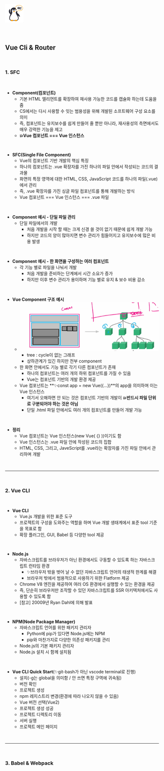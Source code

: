 ## ![펭귄](vue.assets/펭귄.png)

<br>

## Vue Cli & Router

<br>

### 1. SFC

<br>

* **Component(컴포넌트)**
  * 기본 HTML 엘리먼트를 확장하여 재사용 가능한 코드를 캡슐화 하는데 도움을 줌
  * CS에서는 다시 사용할 수 잇는 범용성을 위해 개발된 소프트웨어 구성 요소를 의미
  * 즉, 컴포넌트는 유지보수를 쉽게 만들어 줄 뿐만 아니라, 재사용성의 측면에서도 매우 강력한 기능을 제고
  * **💥Vue 컴포넌트 === Vue 인스턴스**

<br>

* **SFC(Single File Component)**
  * Vue의 컴포넌트 기반 개발의 핵심 특징
  * 하나의 컴포넌트는 .vue 확장자를 가진 하나의 파일 안에서 작성되는 코드의 결과물
  * 화면의 특정 영역에 대한 HTML, CSS, JavaScript 코드를 하나의 파일(.vue)에서 관리
  * 즉, .vue 확장자를 가진 싱글 파일 컴포넌트를 통해 개발하는 방식
  * Vue 컴포넌트 === Vue 인스턴스 === .vue 파일

<br>

* **Component 예시 - 단일 파일 관리**
  * 단일 파일에서의 개발
    * 처음 개발을 시작 할 때는 크게 신경 쓸 것이 없기 때문에 쉽게 개발 가능
    * 하지만 코드의 양이 많아지면 변수 관리가 힘들어지고 유지보수에 많은 비용 발생

<br>

* **Component 예시 - 한 화면을 구성하는 여러 컴포넌트**
  * 각 기능 별로 파일을 나눠서 개발
    * 처음 개발을 준비하는 단계에서 시간 소요가 증가
    * 하지만 이후 변수 관리가 용이하며 기능 별로 유지 & 보수 비용 감소

<br>

* **Vue Component 구조 예시**
  * ![image-20220514103653006](vue_cli_vue_router.assets/image-20220514103653006.png)
    * tree : cycle이 없는 그래프
    * 상하관계가 있긴 하지만 전부 component
  * 한 화면 안에서도 기능 별로 각기 다른 컴포넌트가 존재
    * 하나의 컴포넌트는 여러 개의 하위 컴포넌트를 가질 수 있음
    * Vue는 컴포넌트 기반의 개발 환경 제공
  * Vue 컴포넌트는 **✨const app = new Vue({...})**의 app을 의미하며 이는 Vue 인스턴스
    * 여기서 오해하면 안 되는 것은 컴포넌트 기반의 개발이 **💥반드시 파일 단위로 구분되어야 하는 것은 아님**
    * 단일 .html 파일 안에서도 여러 개의 컴포넌트를 만들어 개발 가능

<br>

* **정리**
  * Vue 컴포넌트는 Vue 인스턴스(new Vue( {} ))이기도 함
  * Vue 인스턴스는 .vue 파일 안에 작성된 코드의 집합
  * HTML, CSS, 그리고, JaveScript를 .vue라는 확장자를 가진 파일 안에서 관리하며 개발

<br>

---

<br>

### 2. Vue CLI

<br>

* **Vue CLI**
  * Vue.js 개발을 위한 표준 도구
  * 프로젝트의 구성을 도와주는 역할을 하며 Vue 개발 생태계에서 표준 tool 기준을 목표로 함
  * 확장 플러그인, GUI, Babel 등 다양한 tool 제공

<br>

* **Node.js**
  * 자바스크립트를 브라우저가 아닌 환경에서도 구동할 수 있도록 하는 자바스크립트 런타임 환경
    * ✨브라우저 밖을 벗어 날 수 없던 자바스크립트 언어의 태생적 한계를 해결
    * 브라우저 밖에서 범용적으로 사용하기 위한 Flatform 제공
  * Chrome V8 엔진을 제공하여 여러 OS 환경에서 실행할 수 있는 환경을 제공
  * 즉, 단순히 브라우저만 조작할 수 있던 자바스크립트를 SSR 아키텍처에서도 사용할 수 있도록 함
  * [참고] 20009년 Ryan Dahl에 의해 발표

<br>

* **NPM(Node Package Manager)**
  * 자바스크립트 언어를 위한 패키지 관리자
    * Python에 pip가 있다면 Node.js에는 NPM
    * pip와 마찬가지로 다양한 의존성 패키지를 관리
  * Node.js의 기본 패키지 관리자
  * Node.js 설치 시 함께 설치됨

<br>

* **Vue CLI Quick Start**(✨git-bash가 아닌 vscode terminal로 진행)
  * 설치(-g는 global을 의미함 / 안 쓰면 특정 구역에 귀속됨)
  * 버전 확인
  * 프로젝트 생성
  * npm 레지스트리 변경(환경에 따라 나오지 않을 수 있음)
  * Vue 버전 선택(Vue2)
  * 프로젝트 생성 성공
  * 프로젝트 디렉토리 이동
  * 서버 실행
  * 프로젝트 메인 페이지

<br>

---

<br>

### 3. Babel & Webpack

<br><br>

<br><br><br><br><br><br><br><br><br><br><br><br><br><br><br><br><br><br><br><br><br><br><br><br><br><br><br><br><br><br><br><br><br><br><br><br><br><br><br><br><br><br><br><br><br><br><br><br><br><br><br><br><br><br><br><br><br><br><br><br><br><br><br><br><br><br><br><br><br><br><br><br><br><br><br><br><br><br><br><br>**
